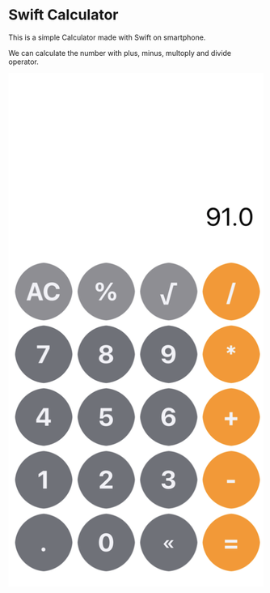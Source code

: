 # Swift Calculator

This is a simple Calculator made with Swift on smartphone.

We can calculate the number with plus, minus, multoply and divide operator.

<img src="https://raw.githubusercontent.com/tsen1220/SwiftCalculator/master/IMG/Calculator.png" alt="">